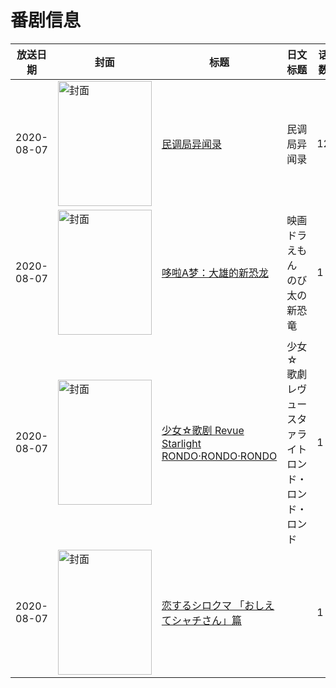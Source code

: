 # 番剧信息

|放送日期|封面|标题|日文标题|话数|评分|评分人数|
|---|---|---|---|---|---|---|
|2020-08-07|<img src="//lain.bgm.tv/pic/cover/c/a6/b3/244334_TFyhB.jpg" alt="封面" style="width:150px;height:200px;object-fit:cover;">|[民调局异闻录](https://bangumi.tv/subject/244334)|民调局异闻录|12|5.6|49人评分|
|2020-08-07|<img src="//lain.bgm.tv/pic/cover/c/3e/f5/285759_z4dsD.jpg" alt="封面" style="width:150px;height:200px;object-fit:cover;">|[哆啦A梦：大雄的新恐龙](https://bangumi.tv/subject/285759)|映画ドラえもん のび太の新恐竜|1|7.4|1116人评分|
|2020-08-07|<img src="//lain.bgm.tv/pic/cover/c/14/04/294134_H5752.jpg" alt="封面" style="width:150px;height:200px;object-fit:cover;">|[少女☆歌剧 Revue Starlight RONDO·RONDO·RONDO](https://bangumi.tv/subject/294134)|少女☆歌劇 レヴュースタァライト ロンド・ロンド・ロンド|1|7.5|1308人评分|
|2020-08-07|<img src="//lain.bgm.tv/pic/cover/c/78/cd/317887_y32xG.jpg" alt="封面" style="width:150px;height:200px;object-fit:cover;">|[恋するシロクマ 「おしえてシャチさん」篇](https://bangumi.tv/subject/317887)||1|暂无评分|少于10人评分|
